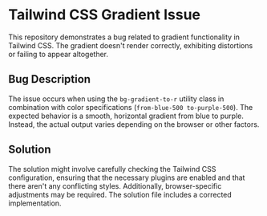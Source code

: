 # Tailwind CSS Gradient Issue

This repository demonstrates a bug related to gradient functionality in Tailwind CSS.  The gradient doesn't render correctly, exhibiting distortions or failing to appear altogether.

## Bug Description
The issue occurs when using the `bg-gradient-to-r` utility class in combination with color specifications (`from-blue-500 to-purple-500`). The expected behavior is a smooth, horizontal gradient from blue to purple. Instead, the actual output varies depending on the browser or other factors.

## Solution
The solution might involve carefully checking the Tailwind CSS configuration, ensuring that the necessary plugins are enabled and that there aren't any conflicting styles.  Additionally, browser-specific adjustments may be required.  The solution file includes a corrected implementation.